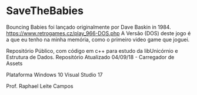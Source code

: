 # SaveTheBabies
Bouncing Babies foi lançado originalmente por Dave Baskin in 1984.
https://www.retrogames.cz/play_966-DOS.php
A Versão (DOS) deste jogo é a que eu tenho na minha memória, como o primeiro video game que joguei.

Repositório Público, com código em c++ para estudo da libUnicórnio e Estrutura de Dados.
Repositório Atualizado 04/09/18 - Carregador de Assets

Plataforma Windows 10
Visual Studio 17

Prof. Raphael Leite Campos
